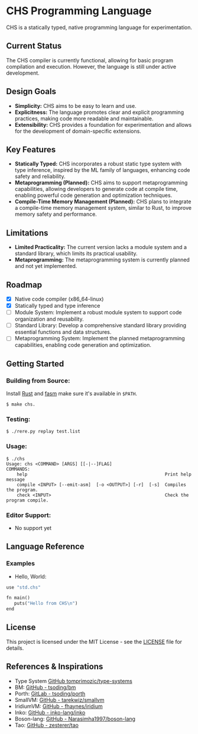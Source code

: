 # CHS Programming Language

CHS is a statically typed, native programming language for experimentation.

## Current Status

The CHS compiler is currently functional, allowing for basic program compilation and execution. However, the language is still under active development.

## Design Goals

- **Simplicity:** CHS aims to be easy to learn and use.
- **Explicitness:** The language promotes clear and explicit programming practices, making code more readable and maintainable.
- **Extensibility:** CHS provides a foundation for experimentation and allows for the development of domain-specific extensions.

## Key Features

- **Statically Typed:** CHS incorporates a robust static type system with type inference, inspired by the ML family of languages, enhancing code safety and reliability.
- **Metaprogramming (Planned):** CHS aims to support metaprogramming capabilities, allowing developers to generate code at compile time, enabling powerful code generation and optimization techniques.
- **Compile-Time Memory Management (Planned):** CHS plans to integrate a compile-time memory management system, similar to Rust, to improve memory safety and performance.

## Limitations

- **Limited Practicality:** The current version lacks a module system and a standard library, which limits its practical usability.
- **Metaprogramming:** The metaprogramming system is currently planned and not yet implemented.

## Roadmap

- [x] Native code compiler (x86_64-linux)
- [x] Statically typed and type inference
- [ ] Module System: Implement a robust module system to support code organization and reusability.
- [ ] Standard Library: Develop a comprehensive standard library providing essential functions and data structures.
- [ ] Metaprogramming System: Implement the planned metaprogramming capabilities, enabling code generation and optimization.

## Getting Started

### Building from Source:

Install [Rust](https://www.rust-lang.org/) and [fasm](https://flatassembler.net/) make sure it's available in `$PATH`.

```console
$ make chs.
```

### Testing:

```console
$ ./rere.py replay test.list
```

### Usage:

```console
$ ./chs
Usage: chs <COMMAND> [ARGS] [[-|--]FLAG]
COMMANDS:
    help                                                    Print help message
    compile <INPUT> [--emit-asm]  [-o <OUTPUT>] [-r]  [-s]  Compiles the program.
    check <INPUT>                                           Check the program compile.
```

### Editor Support:

- No support yet

## Language Reference

### Examples

- Hello, World:
    
```chs
use "std.chs"

fn main()
   puts("Hello from CHS\n")
end
```

## License

This project is licensed under the MIT License - see the [LICENSE](LICENSE) file for details.

## References & Inspirations

- Type System [GitHub tomprimozic/type-systems](https://github.com/tomprimozic/type-systems)
- BM: [GitHub - tsoding/bm](https://github.com/tsoding/bm)
- Porth: [GitLab - tsoding/porth](https://gitlab.com/tsoding/porth)
- SmallVM: [GitHub - tarekwiz/smallvm](https://github.com/tarekwiz/smallvm)
- IridiumVM: [GitHub - fhaynes/iridium](https://github.com/fhaynes/iridium)
- Inko: [GitHub - inko-lang/inko](https://github.com/inko-lang/inko)
- Boson-lang: [GitHub - Narasimha1997/boson-lang](https://github.com/Narasimha1997/boson-lang)
- Tao: [GitHub - zesterer/tao](https://github.com/zesterer/tao)
